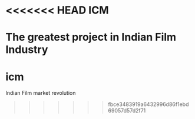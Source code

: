 <<<<<<< HEAD
ICM
===

The greatest project in Indian Film Industry
=======
icm
===

Indian Film market revolution
>>>>>>> fbce3483919a6432996d86f1ebd69057d57d2f71
